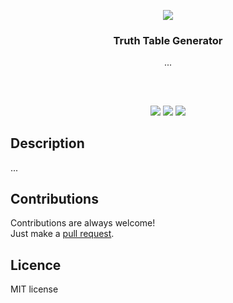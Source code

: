 <p align="center">
<img src="app/public/icon.ico"/>
<br/>
<h3 align="center">Truth Table Generator</h3>
<p align="center">...</p>
<h2></h2>
</p>
<br />

<p align="center">
<a href="../../issues"><img src="https://img.shields.io/github/issues/aminbeigi/truth-table-generator.svg?style=flat-square" /></a>
<a href="../../pulls"><img src="https://img.shields.io/github/issues-pr/aminbeigi/truth-table-generator.svg?style=flat-square" /></a>
<img src="https://img.shields.io/github/license/aminbeigi/truth-table-generator?style=flat-square">
</p>

## Description
...

## Contributions
Contributions are always welcome!  
Just make a [pull request](../../pulls).

## Licence
MIT license
